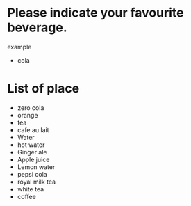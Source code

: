 # Please indicate your favourite beverage.
example
- cola
# List of place

- zero cola
- orange 
- tea
- cafe au lait
- Water
- hot water
- Ginger ale
- Apple juice
- Lemon water
- pepsi cola
- royal milk tea
- white tea
- coffee

